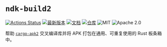 # `ndk-build2`

[![Actions Status](https://github.com/mzdk100/cargo-apk2/actions/workflows/rust.yml/badge.svg)](https://github.com/mzdk100/cargo-apk2/actions)
[![最新版本](https://img.shields.io/crates/v/ndk-build.svg?logo=rust)](https://crates.io/crates/ndk-build2)
[![文档](https://docs.rs/ndk-build2/badge.svg)](https://docs.rs/ndk-build2)
[![仓库](https://tokei.rs/b1/github/rust-mobile/cargo-apk)](https://github.com/mzdk100/cargo-apk2)
![MIT](https://img.shields.io/badge/License-MIT-green.svg)
![Apache 2.0](https://img.shields.io/badge/License-Apache_2.0-green.svg)


帮助 [`cargo-apk2`](https://crates.io/crates/cargo-apk2) 交叉编译库并将 APK 打包在通用、可重复使用的 Rust 板条箱中。